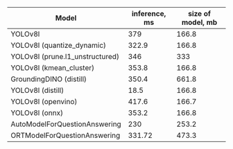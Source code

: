| Model  |inference, ms | size of model, mb |
|---|---|---|
| YOLOv8l | 379 | 166.8 |
| YOLOv8l (quantize_dynamic) | 322.9 | 166.8 |
| YOLOv8l (prune.l1_unstructured) | 346 | 333 |
| YOLOv8l (kmean_cluster) | 353.8 | 166.8 |
| GroundingDINO (distill) | 350.4 | 661.8 |
| YOLOv8l (distill) | 18.5 | 166.8 |
| YOLOv8l (openvino) | 417.6 | 166.7 |
| YOLOv8l (onnx) | 353.2 | 166.8 |
| AutoModelForQuestionAnswering | 230 | 253.2 |
| ORTModelForQuestionAnswering | 331.72 | 473.3 |